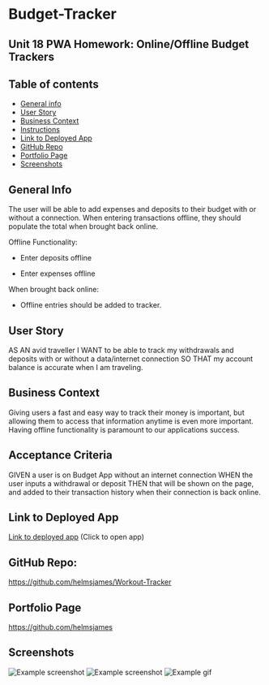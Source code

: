 # Budget-Tracker

## Unit 18 PWA Homework: Online/Offline Budget Trackers

## Table of contents
* [General info](#general-info)  
* [User Story](#user-story)  
* [Business Context](#business-context)  
* [Instructions](#instructions)  
* [Link to Deployed App](#link-to-deployed-app)  
* [GitHub Repo](#github-repo)
* [Portfolio Page](#portfolio-page)
* [Screenshots](#screenshots) 

## General Info
The user will be able to add expenses and deposits to their budget with or without a connection. When entering transactions offline, they should populate the total when brought back online.

Offline Functionality:

  * Enter deposits offline

  * Enter expenses offline

When brought back online:

  * Offline entries should be added to tracker.


## User Story
AS AN avid traveller
I WANT to be able to track my withdrawals and deposits with or without a data/internet connection
SO THAT my account balance is accurate when I am traveling.

## Business Context
Giving users a fast and easy way to track their money is important, but allowing them to access that information anytime is even more important. Having offline functionality is paramount to our applications success.


## Acceptance Criteria
GIVEN a user is on Budget App without an internet connection
WHEN the user inputs a withdrawal or deposit
THEN that will be shown on the page, and added to their transaction history when their connection is back online.


## Link to Deployed App
[Link to deployed app](https://.herokuapp.com/) 
(Click to open app)

## GitHub Repo:
https://github.com/helmsjames/Workout-Tracker   

## Portfolio Page
https://github.com/helmsjames

## Screenshots
![Example screenshot](img1.png)
![Example screenshot](img2.png)
![Example gif](img3.gif)